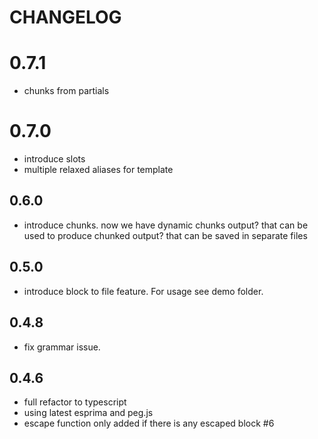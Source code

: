# CHANGELOG

# 0.7.1

- chunks from partials

# 0.7.0

- introduce slots
- multiple relaxed aliases for template

## 0.6.0

- introduce chunks. now we have dynamic chunks output? that can be used to produce chunked output? that can be saved in separate files

## 0.5.0

- introduce block to file feature. For usage see demo folder.

## 0.4.8

- fix grammar issue.

## 0.4.6

- full refactor to typescript
- using latest esprima and peg.js
- escape function only added if there is any escaped block #6
